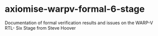 # axiomise-warpv-formal-6-stage

Documentation of formal verification results and issues on the WARP-V RTL- Six Stage from Steve Hoover 
